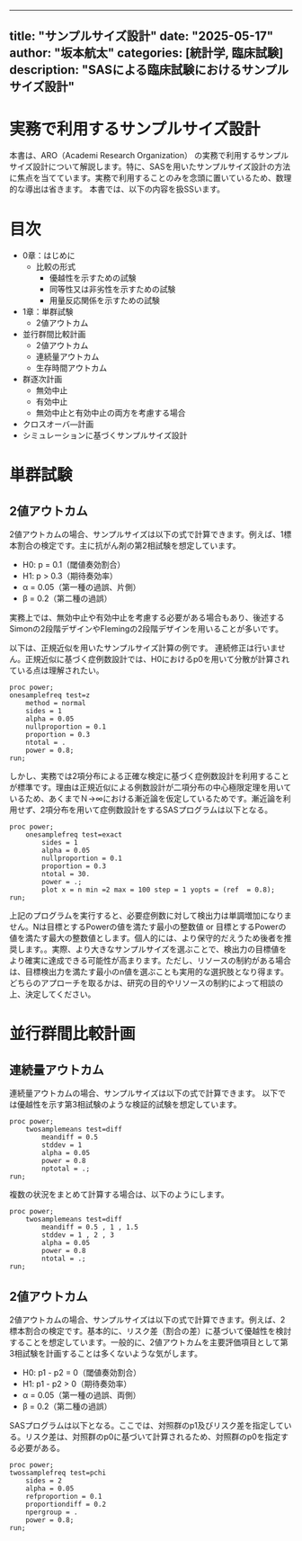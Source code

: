 

---
title: "サンプルサイズ設計"
date: "2025-05-17"
author: "坂本航太"
categories: [統計学, 臨床試験]
description: "SASによる臨床試験におけるサンプルサイズ設計"
---

# 実務で利用するサンプルサイズ設計

本書は、ARO（Academi Research Organization）
の実務で利用するサンプルサイズ設計について解説します。特に、SASを用いたサンプルサイズ設計の方法に焦点を当てています。実務で利用することのみを念頭に置いているため、数理的な導出は省きます。
本書では、以下の内容を扱SSいます。

# 目次
- 0章：はじめに
  - 比較の形式
    - 優越性を示すための試験
    - 同等性又は非劣性を示すための試験
    - 用量反応関係を示すための試験
- 1章：単群試験
  - 2値アウトカム
- 並行群間比較計画
  - 2値アウトカム
  - 連続量アウトカム
  - 生存時間アウトカム
- 群逐次計画
  - 無効中止
  - 有効中止
  - 無効中止と有効中止の両方を考慮する場合
- クロスオーバ―計画
-  シミュレーションに基づくサンプルサイズ設計

# 単群試験

## 2値アウトカム

2値アウトカムの場合、サンプルサイズは以下の式で計算できます。例えば、1標本割合の検定です。主に抗がん剤の第2相試験を想定しています。

- H0: p = 0.1（閾値奏効割合）
- H1: p > 0.3（期待奏効率）
- α = 0.05（第一種の過誤、片側）
- β = 0.2（第二種の過誤）

実務上では、無効中止や有効中止を考慮する必要がある場合もあり、後述するSimonの2段階デザインやFlemingの2段階デザインを用いることが多いです。

以下は、正規近似を用いたサンプルサイズ計算の例です。
連続修正は行いません。正規近似に基づく症例数設計では、H0におけるp0を用いて分散が計算されている点は理解されたい。
```sas
proc power;
onesamplefreq test=z
    method = normal
    sides = 1
    alpha = 0.05
    nullproportion = 0.1
    proportion = 0.3
    ntotal = .
    power = 0.8;
run;
```

しかし、実務では2項分布による正確な検定に基づく症例数設計を利用することが標準です。理由は正規近似による例数設計が二項分布の中心極限定理を用いているため、あくまでＮ→∞における漸近論を仮定しているためです。漸近論を利用せず、2項分布を用いて症例数設計をするSASプログラムは以下となる。

```sas
proc power;
    onesamplefreq test=exact
        sides = 1
        alpha = 0.05
        nullproportion = 0.1
        proportion = 0.3
        ntotal = 30.
        power = .;
        plot x = n min =2 max = 100 step = 1 yopts = (ref  = 0.8);
run;
```
上記のプログラムを実行すると、必要症例数に対して検出力は単調増加になりません。Nは目標とするPowerの値を満たす最小の整数値 or 目標とするPowerの値を満たす最大の整数値とします。個人的には、より保守的だえうため後者を推奨します。。実際、より大きなサンプルサイズを選ぶことで、検出力の目標値をより確実に達成できる可能性が高まります。ただし、リソースの制約がある場合は、目標検出力を満たす最小のn値を選ぶことも実用的な選択肢となり得ます。どちらのアプローチを取るかは、研究の目的やリソースの制約によって相談の上、決定してください。






# 並行群間比較計画

## 連続量アウトカム
連続量アウトカムの場合、サンプルサイズは以下の式で計算できます。
以下では優越性を示す第3相試験のような検証的試験を想定しています。

```sas
proc power;
    twosamplemeans test=diff
        meandiff = 0.5
        stddev = 1
        alpha = 0.05
        power = 0.8
        nptotal = .;
run;
```

複数の状況をまとめて計算する場合は、以下のようにします。

```sas
proc power;
    twosamplemeans test=diff
        meandiff = 0.5 , 1 , 1.5
        stddev = 1 , 2 , 3
        alpha = 0.05
        power = 0.8
        ntotal = .;
run;
```

## 2値アウトカム

2値アウトカムの場合、サンプルサイズは以下の式で計算できます。例えば、2標本割合の検定です。基本的に、リスク差（割合の差）に基づいて優越性を検討することを想定しています。一般的に、2値アウトカムを主要評価項目として第3相試験を計画することは多くないような気がします。

- H0: p1 - p2 = 0（閾値奏効割合）
- H1: p1 - p2 > 0（期待奏効率）
- α = 0.05（第一種の過誤、両側）
- β = 0.2（第二種の過誤）


SASプログラムは以下となる。ここでは、対照群のp1及びリスク差を指定している。リスク差は、対照群のp0に基づいて計算されるため、対照群のp0を指定する必要がある。

```sas
proc power;
twossamplefreq test=pchi
    sides = 2
    alpha = 0.05
    refproportion = 0.1
    proportiondiff = 0.2
    npergroup = .
    power = 0.8;
run;
```